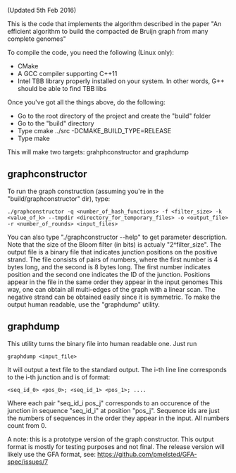 (Updated 5th Feb 2016)

This is the code that implements the algorithm described in the paper
"An efficient  algorithm to build the compacted de Bruijn graph from many complete genomes"

To compile the code, you need the following (Linux only):

* CMake 
* A GCC compiler supporting C++11
* Intel TBB library properly installed on your system. In other words, G++
  should be able to find TBB libs 

Once you've got all the things above, do the following:

* Go to the root directory of the project and create the "build" folder
* Go to the "build" directory
* Type cmake ../src -DCMAKE_BUILD_TYPE=RELEASE
* Type make

This will make two targets: grahphconstructor and graphdump

graphconstructor
----------------

To run the graph construction (assuming you're in the "build/graphconstructor" dir), type:

	./graphconstructor -q <number_of_hash_functions> -f <filter_size> -k <value_of_k> --tmpdir <directory_for_temporary_files> -o <output_file> -r <number_of_rounds> <input_files>

You can also type "./graphconstructor --help" to get parameter description.
Note that the size of the Bloom filter (in bits) is actualy "2^filter_size".
The output file is a binary file that indicates junction positions on the positive strand.
The file consists of pairs of numbers, where the first number is 4 bytes long, and the second is 8 bytes long.
The first number indicates position and the second one indicates the ID of the junction.
Positions appear in the file in the same order they appear in the input genomes
This way, one can obtain all multi-edges of the graph with a linear scan.
The negative strand can be obtained easily since it is symmetric.
To make the output human readable, use the "graphdump" utility.

graphdump
---------

This utility turns the binary file into human readable one. Just run

	graphdump <input_file>

It will output a text file to the standard output.
The i-th line line corresponds to the i-th junction and is of format:

	<seq_id_0> <pos_0>; <seq_id_1> <pos_1>; ....

Where each pair "seq_id_i pos_j" corresponds to an occurence of the junction in
sequence "seq_id_i" at position "pos_j". Sequence ids are just the numbers of sequences
in the order they appear in the input. All numbers count from 0.

A note: this is a prototype version of the graph constructor. This output format is
mostly for testing purposes and not final. The release version will likely use the
GFA format, see: https://github.com/pmelsted/GFA-spec/issues/7

